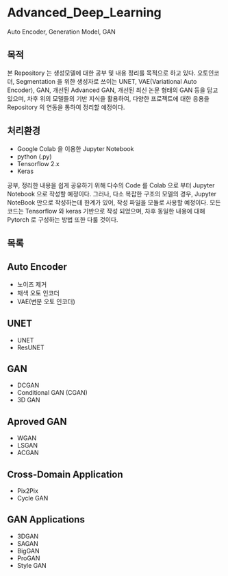 # Advanced_Deep_Learning
Auto Encoder, Generation Model, GAN

## 목적
본 Repository 는 생성모델에 대한 공부 및 내용 정리를 목적으로 하고 있다.
오토인코더, Segmentation 을 위한 생성자로 쓰이는 UNET, VAE(Variational Auto Encoder), GAN, 개선된 Advanced GAN, 개선된 최신 논문 형태의 GAN 등을 담고 있으며, 
차후 위의 모델들의 기반 지식을 활용하여, 다양한 프로젝트에 대한 응용을 Repository 의 연동을 통하여 정리할 예정이다.

## 처리환경
- Google Colab 을 이용한 Jupyter Notebook
- python (.py)
- Tensorflow 2.x
- Keras

공부, 정리한 내용을 쉽게 공유하기 위해 다수의 Code 를 Colab 으로 부터 Jupyter Notebook 으로 작성할 예정이다. 
그러나, 다소 복잡한 구조의 모델의 경우, Jupyter NoteBook 만으로 작성하는데 한계가 있어, 작성 파일을 모듈로 사용할 예정이다.
모든 코드는 Tensorflow 와 keras 기반으로 작성 되었으며, 차후 동일한 내용에 대해 Pytorch 로 구성하는 방법 또한 다룰 것이다.

## 목록

## Auto Encoder
- 노이즈 제거
- 채색 오토 인코더
- VAE(변분 오토 인코더)

## UNET 
- UNET
- ResUNET

## GAN 
- DCGAN
- Conditional GAN (CGAN)
- 3D GAN 

## Aproved GAN 
- WGAN 
- LSGAN 
- ACGAN 

## Cross-Domain Application 
- Pix2Pix
- Cycle GAN

## GAN Applications 
- 3DGAN
- SAGAN
- BigGAN
- ProGAN 
- Style GAN 
